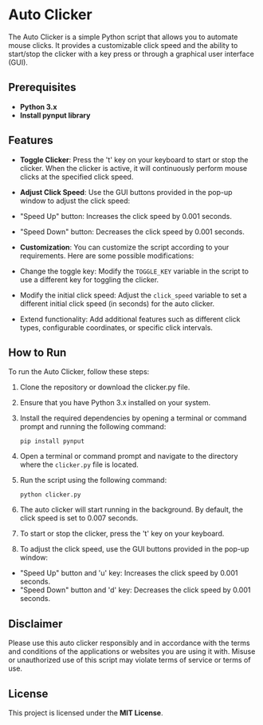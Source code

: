 # Auto Clicker

The Auto Clicker is a simple Python script that allows you to automate mouse clicks. It provides a customizable click speed and the ability to start/stop the clicker with a key press or through a graphical user interface (GUI).

## Prerequisites
- **Python 3.x**
- **Install pynput library**

## Features
- **Toggle Clicker**: Press the 't' key on your keyboard to start or stop the clicker. When the clicker is active, it will continuously perform mouse clicks at the specified click speed.

- **Adjust Click Speed**: Use the GUI buttons provided in the pop-up window to adjust the click speed:
- "Speed Up" button: Increases the click speed by 0.001 seconds.
- "Speed Down" button: Decreases the click speed by 0.001 seconds.

- **Customization**: You can customize the script according to your requirements. Here are some possible modifications:
- Change the toggle key: Modify the `TOGGLE_KEY` variable in the script to use a different key for toggling the clicker.
- Modify the initial click speed: Adjust the `click_speed` variable to set a different initial click speed (in seconds) for the auto clicker.
- Extend functionality: Add additional features such as different click types, configurable coordinates, or specific click intervals.

## How to Run
To run the Auto Clicker, follow these steps:

1. Clone the repository or download the clicker.py file.

2. Ensure that you have Python 3.x installed on your system.

3. Install the required dependencies by opening a terminal or command prompt and running the following command:
    ``````````````````
    pip install pynput
    ``````````````````
4. Open a terminal or command prompt and navigate to the directory where the `clicker.py` file is located.

5. Run the script using the following command:
   ```````````````````
   python clicker.py
   ```````````````````
6. The auto clicker will start running in the background. By default, the click speed is set to 0.007 seconds.

7. To start or stop the clicker, press the 't' key on your keyboard.

8. To adjust the click speed, use the GUI buttons provided in the pop-up window:
* "Speed Up" button and 'u' key: Increases the click speed by 0.001 seconds.
* "Speed Down" button and 'd' key: Decreases the click speed by 0.001 seconds.

## Disclaimer

Please use this auto clicker responsibly and in accordance with the terms and conditions of the applications or websites you are using it with. Misuse or unauthorized use of this script may violate terms of service or terms of use.

## License
This project is licensed under the **MIT License**.
